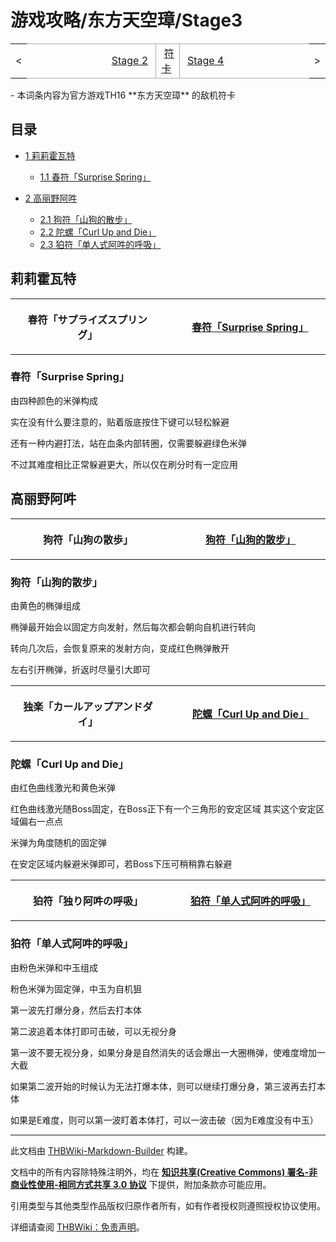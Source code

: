 # 游戏攻略/东方天空璋/Stage3

<!-- source html: G:\repos\THBWiki-Markdown-Builder\THBWikiMarkdown\Temp\main\3\30\ns0%3A%E6%B8%B8%E6%88%8F%E6%94%BB%E7%95%A5%2F%E4%B8%9C%E6%96%B9%E5%A4%A9%E7%A9%BA%E7%92%8B%2FStage3.html -->



<center>

<table>
<tbody><tr>
<td>&lt;
</td>
<td style="border-top: 1px solid #aaaaaa; border-bottom: 1px solid #aaaaaa; width: 50%; text-align: right"><a href="./游戏攻略-东方天空璋-Stage2.md" title="游戏攻略/东方天空璋/Stage2" unred="">Stage 2</a>&#160;
</td>
<td style="text-align: center; border-left: 1px solid #aaaaaa; border-right: 1px solid #aaaaaa; border-top: 1px solid #aaaaaa; border-bottom: 1px solid #aaaaaa;">&#160;<a href="/%E7%AC%A6%E5%8D%A1%E5%88%97%E8%A1%A8#东方天空璋" title="符卡列表">符卡</a>&#160;
</td>
<td style="border-top: 1px solid #aaaaaa; border-bottom: 1px solid #aaaaaa; width: 50%; text-align: left">&#160;<a href="/index.php?title=%E6%B8%B8%E6%88%8F%E6%94%BB%E7%95%A5/%E4%B8%9C%E6%96%B9%E5%A4%A9%E7%A9%BA%E7%92%8B/Stage_4&amp;action=edit&amp;redlink=1" class="new" title="游戏攻略/东方天空璋/Stage 4（页面不存在）">Stage 4</a>
</td>
<td>&gt;
</td></tr></tbody></table>

  
</center>
- 本词条内容为官方游戏TH16 **东方天空璋** 的敌机符卡


## 目录

- [1 莉莉霍瓦特](#莉莉霍瓦特)

  - [1.1 春符「Surprise Spring」](#春符「Surprise_Spring」)



- [2 高丽野阿吽](#高丽野阿吽)

  - [2.1 狗符「山狗的散步」](#狗符「山狗的散步」)
  - [2.2 陀螺「Curl Up and Die」](#陀螺「Curl_Up_and_Die」)
  - [2.3 狛符「单人式阿吽的呼吸」](#狛符「单人式阿吽的呼吸」)








## 莉莉霍瓦特

<table>


<tbody><tr>
<th class="jah1" width="50%" lang="ja" style="border-right:none; padding-left:1em;">
<p>春符「サプライズスプリング」
</p>
</th>
<th style="border-left:none; padding-left:1em;">
</th>
<th class="zhh1" width="50%">
<p><a href="./春符「Surprise_Spring」.md" class="mw-redirect" title="春符「Surprise Spring」">春符「Surprise Spring」</a>
</p>
</th></tr></tbody></table>



### 春符「Surprise Spring」
[](./文件-春符「Surprise_Spring」（天空璋）.jpg.md)  [](./文件-春符「Surprise_Spring」（天空璋）.jpg.md)
  
由四种颜色的米弹构成  

实在没有什么要注意的，贴着版底按住下键可以轻松躲避  

还有一种内避打法，站在血条内部转圈，仅需要躲避绿色米弹  

不过其难度相比正常躲避更大，所以仅在刷分时有一定应用  

  


## 高丽野阿吽

<table>


<tbody><tr>
<th class="jah1" width="50%" lang="ja" style="border-right:none; padding-left:1em;">
<p>狗符「山狗の散歩」
</p>
</th>
<th style="border-left:none; padding-left:1em;">
</th>
<th class="zhh1" width="50%">
<p><a href="./狗符「山狗的散步」.md" class="mw-redirect" title="狗符「山狗的散步」">狗符「山狗的散步」</a>
</p>
</th></tr></tbody></table>



### 狗符「山狗的散步」
[](./文件-狗符「山狗的散步」（天空璋）.jpg.md)  [](./文件-狗符「山狗的散步」（天空璋）.jpg.md)
  
由黄色的椭弹组成  

椭弹最开始会以固定方向发射，然后每次都会朝向自机进行转向  

转向几次后，会恢复原来的发射方向，变成红色椭弹散开  

左右引开椭弹，折返时尽量引大即可  

  


<table>


<tbody><tr>
<th class="jah1" width="50%" lang="ja" style="border-right:none; padding-left:1em;">
<p>独楽「カールアップアンドダイ」
</p>
</th>
<th style="border-left:none; padding-left:1em;">
</th>
<th class="zhh1" width="50%">
<p><a href="./陀螺「Curl_Up_and_Die」.md" class="mw-redirect" title="陀螺「Curl Up and Die」">陀螺「Curl Up and Die」</a>
</p>
</th></tr></tbody></table>



### 陀螺「Curl Up and Die」
[](./文件-陀螺「Curl_Up_and_Die」（天空璋）.jpg.md)  [](./文件-陀螺「Curl_Up_and_Die」（天空璋）.jpg.md)
  
由红色曲线激光和黄色米弹  

红色曲线激光随Boss固定，在Boss正下有一个三角形的安定区域 其实这个安定区域偏右一点点  

米弹为角度随机的固定弹  

在安定区域内躲避米弹即可，若Boss下压可稍稍靠右躲避  

  
  
  

  


<table>


<tbody><tr>
<th class="jah1" width="50%" lang="ja" style="border-right:none; padding-left:1em;">
<p>狛符「独り阿吽の呼吸」
</p>
</th>
<th style="border-left:none; padding-left:1em;">
</th>
<th class="zhh1" width="50%">
<p><a href="./狛符「单人式阿吽的呼吸」.md" class="mw-redirect" title="狛符「单人式阿吽的呼吸」">狛符「单人式阿吽的呼吸」</a>
</p>
</th></tr></tbody></table>



### 狛符「单人式阿吽的呼吸」
[](./文件-狛符「单人式阿吽的呼吸」（天空璋）.jpg.md)  [](./文件-狛符「单人式阿吽的呼吸」（天空璋）.jpg.md)
  
由粉色米弹和中玉组成  

粉色米弹为固定弹，中玉为自机狙  

第一波先打爆分身，然后去打本体  

第二波追着本体打即可击破，可以无视分身  

第一波不要无视分身，如果分身是自然消失的话会爆出一大圈椭弹，使难度增加一大截  

如果第二波开始的时候认为无法打爆本体，则可以继续打爆分身，第三波再去打本体  

如果是E难度，则可以第一波盯着本体打，可以一波击破（因为E难度没有中玉）  

  





---

此文档由 [THBWiki-Markdown-Builder](https://github.com/Delsin-Yu/THBWiki-Markdown-Builder) 构建。

文档中的所有内容除特殊注明外，均在 [**知识共享(Creative Commons) 署名-非商业性使用-相同方式共享 3.0 协议**](https://creativecommons.org/licenses/by-sa/3.0/deed.zh-hans) 下提供，附加条款亦可能应用。

引用类型与其他类型作品版权归原作者所有，如有作者授权则遵照授权协议使用。

详细请查阅 [THBWiki：免责声明](https://thbwiki.cc/THBWiki:%E5%85%8D%E8%B4%A3%E5%A3%B0%E6%98%8E)。

